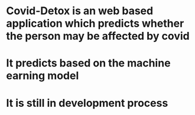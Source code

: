 # Covid-Detox is an web based application which predicts whether the person may be affected by covid 
# It predicts based on the machine earning model 
# It is still in development process

